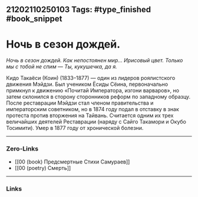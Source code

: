 21202110250103
Tags: #type_finished #book_snippet 
---
# Ночь в сезон дождей.

*Ночь в сезон дождей.
Как непостоянен мир…
Ирисовый цвет.
Только мы с тобой не спим —
Ты, кукушечка, да я.*

Кидо Такаёси (Коин) (1833–1877) — один из лидеров роялистского движения Мэйдзи. Был учеником Ёсиды Сёина, первоначально примкнул к движению «Почитай Императора, изгони варваров», но затем склонился в сторону сторонников реформ по западному образцу. После реставрации Мэйдзи стал членом правительства и императорским советником, но в 1874 году подал в отставку в знак протеста против вторжения на Тайвань. Считается одним их трех величайших деятелей Реставрации (наряду с Сайго Такамори и Окубо Тосимити). Умер в 1877 году от хронической болезни. 

---
### Zero-Links
 - [[00 (book) Предсмертные Стихи Самураев]]
 - [[00 (poetry) Смерть]]
---
### Links
